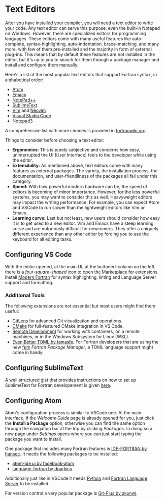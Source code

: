 # Text Editors

After you have installed your compiler, you will need a text editor to write your code. Any text editor can serve this purpose, even the built-in Notepad on Windows. However, there are specialized editors for programming languages. These editors come with many useful features like auto-complete, syntax-highlighting, auto-indentation, brace-matching, and many more, with few of them pre-installed and the majority in form of external plug-ins. This means that by default these features are not installed in the editor, but it's up to you to search for them through a package manager and install and configure them manually.

Here's a list of the most popular text editors that support Fortran syntax, in alphabetical order:

- [Atom](https://atom.io/)
- [Emacs](https://www.gnu.org/software/emacs/)
- [NotePad++](https://notepad-plus-plus.org/)
- [SublimeText](https://www.sublimetext.com/)
- [Vim](https://www.vim.org/) and [Neovim](https://neovim.io/)
- [Visual Studio Code](https://code.visualstudio.com/)
- [Notepad3](https://www.rizonesoft.com/downloads/notepad3/)

A comprehensive list with more choices is provided in [fortranwiki.org](http://fortranwiki.org/fortran/show/Source+code+editors).

Things to consider before choosing a text editor:

- **Ergonomics:** This is purely subjective and concerns how easy, uninterrupted the UI (User Interface) feels to the developer while using the editor.
- **Extensibility:** As mentioned above, text editors come with many features as external packages. The variety, the installation process, the documentation, and user-friendliness of the packages all fall under this category.
- **Speed:** With how powerful modern hardware can be, the speed of editors is becoming of minor importance. However, for the less powerful systems, you may want to consider this as well. Heavyweight editors may impact the writing performance. For example, you can expect Atom and VSCode to run slower than the lightweight editors like Vim or Emacs.
- **Learning curve:** Last but not least, new users should consider how easy it is to get used to a new editor. Vim and Emacs have a steep learning curve and are notoriously difficult for newcomers. They offer a uniquely different experience than any other editor by forcing you to use the keyboard for all editing tasks.

## Configuring VS Code

With the editor opened, at the main UI, at the buttoned-column on the left, there is a _four-square-shaped_ icon to open the Marketplace for extensions.
Install [Modern Fortran](https://marketplace.visualstudio.com/items?itemName=krvajalm.linter-gfortran) for syntax highlighting, linting and Language Server support and formatting.

### Additional Tools

The following extensions are not essential but most users might find them useful:

- [GitLens](https://marketplace.visualstudio.com/items?itemName=eamodio.gitlens) for advanced Git visualization and operations.
- [CMake](https://marketplace.visualstudio.com/items?itemName=ms-vscode.cmake-tools) for full-featured CMake integration in VS Code.
- [Remote Development](https://marketplace.visualstudio.com/items?itemName=ms-vscode-remote.vscode-remote-extensionpack) for working with containers, on a remote machines, or in the Windows Subsystem for Linux (WSL).
- [Even Better TOML by tamasfe](https://marketplace.visualstudio.com/items?itemName=tamasfe.even-better-toml). For Fortran developers that are using the new [fpm](https://github.com/fortran-lang/fpm) _Fortran Package Manager_, a TOML language support might come in handy.

## Configuring SublimeText

A well structured gist that provides instructions on how to set up SublimeText for Fortran developement is given [here](https://gist.github.com/sestelo/6b01e1405c1d0fa7f0ecdc951caaa995).

## Configuring Atom

Atom's configuration process is similar to VSCode one. At the main interface, if the _Welcome Guide_ page is already opened for you, just click the **Install a Package** option, otherwise you can find the same option through the navigation bar at the top by clicking _Packages_. In doing so a new page under _Settings_ opens where you can just start typing the package you want to install.

One package that includes many Fortran features is [IDE-FORTRAN by hansec](https://atom.io/packages/ide-fortran). It needs the following packages to be installed:

- [atom-ide ui by facebook-atom](https://atom.io/packages/atom-ide-ui)
- [language-fortran by dparkins](https://atom.io/packages/language-fortran)

Additionally just like in VSCode it needs [Python](https://www.python.org/) and [Fortran Language Server](https://github.com/hansec/fortran-language-server) to be installed.

For version control a very popular package is [Git-Plus by akonwi](https://atom.io/packages/git-plus).
